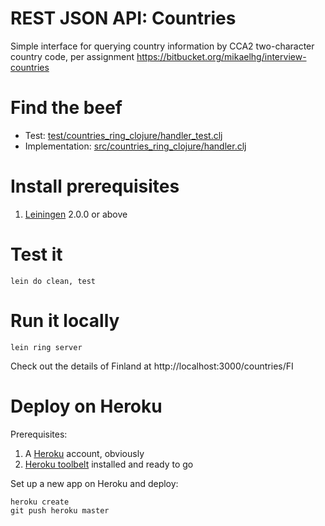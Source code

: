 REST JSON API: Countries
=========================

Simple interface for querying country information by CCA2 two-character country code,
per assignment https://bitbucket.org/mikaelhg/interview-countries

# Find the beef
* Test: [test/countries_ring_clojure/handler_test.clj](test/countries_ring_clojure/handler_test.clj)
* Implementation: [src/countries_ring_clojure/handler.clj](src/countries_ring_clojure/handler.clj)

# Install prerequisites
1. [Leiningen](https://github.com/technomancy/leiningen) 2.0.0 or above

# Test it
`lein do clean, test`

# Run it locally
`lein ring server`

Check out the details of Finland at http://localhost:3000/countries/FI

# Deploy on Heroku
Prerequisites:

1. A [Heroku](https://heroku.com/) account, obviously
2. [Heroku toolbelt](https://toolbelt.heroku.com/) installed and ready to go

Set up a new app on Heroku and deploy:
```
heroku create
git push heroku master
```
